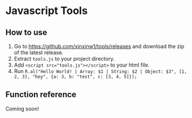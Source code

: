 # Javascript Tools

## How to use

1. Go to https://github.com/xinxinw1/tools/releases and download the zip of the latest release.
2. Extract `tools.js` to your project directory.
3. Add `<script src="tools.js"></script>` to your html file.
4. Run `R.al("Hello World! | Array: $1 | String: $2 | Object: $3", [1, 2, 3], "hey", {a: 3, b: "test", c: [3, 4, 5]});`

## Function reference

Coming soon!
